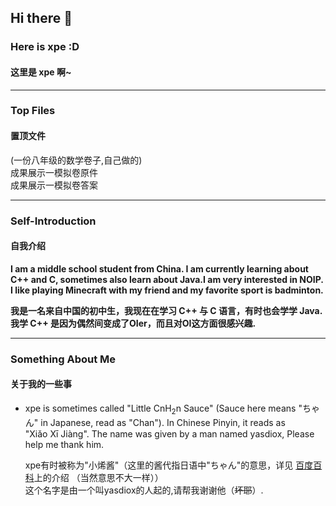 ## Hi there 👋
<!--
**xpe-online/xpe-online** is a ✨ _special_ ✨ repository because its `README.md` (this file) appears on your GitHub profile.

Here are some ideas to get you started:

- 🔭 I’m currently working on ...
- 🌱 I’m currently learning ...
- 👯 I’m looking to collaborate on ...
- 🤔 I’m looking for help with ...
- 💬 Ask me about ...
- 📫 How to reach me: ...
- 😄 Pronouns: ...
- ⚡ Fun fact: ...
-->
### **Here is xpe :D**
#### **这里是 xpe 啊~**

----------------------------------------------------

### Top Files
#### 置顶文件

(一份八年级的数学卷子,自己做的)  
成果展示一模拟卷原件  
成果展示一模拟卷答案  

----------------------------------------------------

### Self-Introduction
#### 自我介绍

**I am a middle school student from China. I am currently learning about C++ and C, sometimes also learn about Java.I am very interested in NOIP.**
**I like playing Minecraft with my friend and my favorite sport is badminton.**

**我是一名来自中国的初中生，我现在在学习 C++ 与 C 语言，有时也会学学 Java. 我学 C++ 是因为偶然间变成了OIer，而且对OI这方面很感兴趣.**

----------------------------------------------------

### Something About Me
#### 关于我的一些事
- xpe is sometimes called "Little CnH<sub>2</sub>n Sauce" (Sauce here means "ちゃん" in Japanese, read as "Chan"). In Chinese Pinyin, it reads as\
  "Xiǎo Xī Jiàng".
  The name was given by a man named yasdiox, Please help me thank him.
  
  xpe有时被称为"小烯酱"（这里的酱代指日语中"ちゃん"的意思，详见 [百度百科](https://baike.baidu.com/item/%E9%85%B1/18052177)上的介绍 （当然意思不大一样）） \
  这个名字是由一个叫yasdiox的人起的,请帮我谢谢他（~~坏耶~~）.
